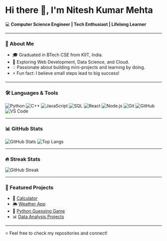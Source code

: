 # Hi there 👋, I'm Nitesh Kumar Mehta

💻 **Computer Science Engineer | Tech Enthusiast | Lifelong Learner**

---

### 🚀 About Me
- 🎓 Graduated in BTech CSE from KIIT, India.
- 🌱 Exploring Web Development, Data Science, and Cloud.
- 💡 Passionate about building mini-projects and learning by doing.
- ⚡ Fun fact: I believe small steps lead to big success!

---

### 🛠️ Languages & Tools
![Python](https://img.shields.io/badge/-Python-3776AB?logo=python&logoColor=white&style=flat)
![C++](https://img.shields.io/badge/-C++-00599C?logo=cplusplus&logoColor=white&style=flat)
![JavaScript](https://img.shields.io/badge/-JavaScript-F7DF1E?logo=javascript&logoColor=black&style=flat)
![SQL](https://img.shields.io/badge/-SQL-4479A1?logo=mysql&logoColor=white&style=flat)
![React](https://img.shields.io/badge/-React-61DAFB?logo=react&logoColor=black&style=flat)
![Node.js](https://img.shields.io/badge/-Node.js-339933?logo=node.js&logoColor=white&style=flat)
![Git](https://img.shields.io/badge/-Git-F05032?logo=git&logoColor=white&style=flat)
![GitHub](https://img.shields.io/badge/-GitHub-181717?logo=github&logoColor=white&style=flat)
![VS Code](https://img.shields.io/badge/-VS%20Code-007ACC?logo=visual-studio-code&logoColor=white&style=flat)

---

### 📊 GitHub Stats
![GitHub Stats](https://github-readme-stats.vercel.app/api?username=YOURUSERNAME&show_icons=true&theme=tokyonight)
![Top Langs](https://github-readme-stats.vercel.app/api/top-langs/?username=YOURUSERNAME&layout=compact&theme=tokyonight)

---

### 🔥 Streak Stats
![GitHub Streak](https://github-readme-streak-stats.herokuapp.com/?user=YOURUSERNAME&theme=tokyonight)

---

### 📂 Featured Projects
- 🔢 [Calculator](#)  
- 🌦️ [Weather App](#)  
- 🐍 [Python Guessing Game](#)  
- 📊 [Data Analysis Projects](#)  

---

⭐️ Feel free to check my repositories and connect!
